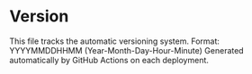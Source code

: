 # Version
This file tracks the automatic versioning system.
Format: YYYYMMDDHHMM (Year-Month-Day-Hour-Minute)
Generated automatically by GitHub Actions on each deployment.
